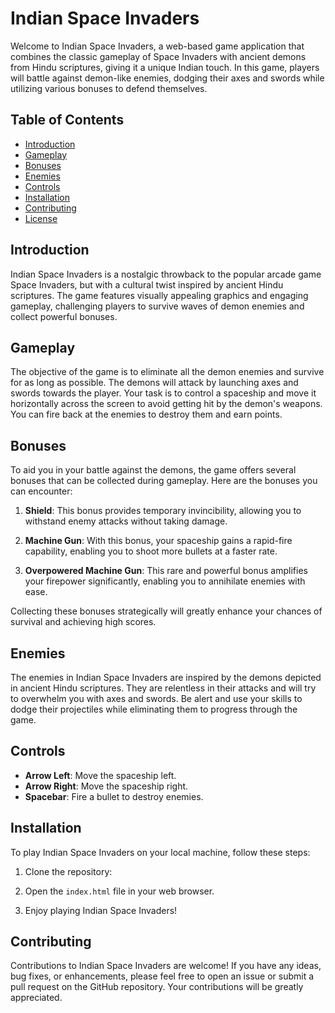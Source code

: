 # Indian Space Invaders

Welcome to Indian Space Invaders, a web-based game application that combines the classic gameplay of Space Invaders with ancient demons from Hindu scriptures, giving it a unique Indian touch. In this game, players will battle against demon-like enemies, dodging their axes and swords while utilizing various bonuses to defend themselves.

## Table of Contents

- [Introduction](#introduction)
- [Gameplay](#gameplay)
- [Bonuses](#bonuses)
- [Enemies](#enemies)
- [Controls](#controls)
- [Installation](#installation)
- [Contributing](#contributing)
- [License](#license)

## Introduction

Indian Space Invaders is a nostalgic throwback to the popular arcade game Space Invaders, but with a cultural twist inspired by ancient Hindu scriptures. The game features visually appealing graphics and engaging gameplay, challenging players to survive waves of demon enemies and collect powerful bonuses.

## Gameplay

The objective of the game is to eliminate all the demon enemies and survive for as long as possible. The demons will attack by launching axes and swords towards the player. Your task is to control a spaceship and move it horizontally across the screen to avoid getting hit by the demon's weapons. You can fire back at the enemies to destroy them and earn points.

## Bonuses

To aid you in your battle against the demons, the game offers several bonuses that can be collected during gameplay. Here are the bonuses you can encounter:

1. **Shield**: This bonus provides temporary invincibility, allowing you to withstand enemy attacks without taking damage.

2. **Machine Gun**: With this bonus, your spaceship gains a rapid-fire capability, enabling you to shoot more bullets at a faster rate.

3. **Overpowered Machine Gun**: This rare and powerful bonus amplifies your firepower significantly, enabling you to annihilate enemies with ease.

Collecting these bonuses strategically will greatly enhance your chances of survival and achieving high scores.

## Enemies

The enemies in Indian Space Invaders are inspired by the demons depicted in ancient Hindu scriptures. They are relentless in their attacks and will try to overwhelm you with axes and swords. Be alert and use your skills to dodge their projectiles while eliminating them to progress through the game.

## Controls

- **Arrow Left**: Move the spaceship left.
- **Arrow Right**: Move the spaceship right.
- **Spacebar**: Fire a bullet to destroy enemies.

## Installation

To play Indian Space Invaders on your local machine, follow these steps:

1. Clone the repository:


2. Open the `index.html` file in your web browser.

3. Enjoy playing Indian Space Invaders!

## Contributing

Contributions to Indian Space Invaders are welcome! If you have any ideas, bug fixes, or enhancements, please feel free to open an issue or submit a pull request on the GitHub repository. Your contributions will be greatly appreciated.

